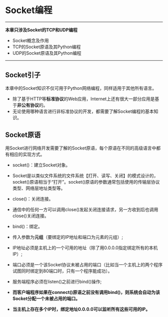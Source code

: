 # Socket编程
---
**本章只涉及Socket的TCP和UDP编程**
- Socket概念及作用
- TCP的Socket原语及其Python编程
- UDP的Socket原语及其Python编程
---
## Socket引子
本章中的Socket知识不仅可用于Python网络编程，同样适用于其他所有语言。
- 除了基于HTTP等**标准协议**的Web应用，Internet上还有很大一部分应用是基于**非公有协议**的。
- 无论使用哪种语言进行非标准协议的开发，都需要了解Socket编程的基本知识。

## Socket原语
用Socket进行网络开发需要了解的Socket原语，每个原语在不同的高级语言中都有相应的实现方式。
- socket()：建立Socket对象。
 - Socket是以类似文件系统的文件系统【打开、读写、关闭】的模式设计的，socket()原语相当于“打开”。socket()原语的参数通常包括使用的传输层协议类型、网络层地址类型等。
 
- close()：关闭连接。
 - 通信中的任何一方可以调用close()发起关闭连接请求，另一方收到后也调用close()关闭连接。
 
- bind()：绑定。
 - 传入参数为**元组**（要绑定的IP地址和端口为元素的元组）;
 - IP地址必须是主机上的一个可用的地址（除了用0.0.0.0指定绑定所有的本机IP）;
 - 端口必须是一个该Socket协议未被占用的端口（比如当一个主机上的两个程序试图同时绑定到80端口时，只有一个程序能成功）。
 - 服务端程序必须在listen()之前进行bind()操作;
 - **而客户端程序如果在connect()原语之前没有调用bind()，则系统会自动为该Socket分配一个未被占用的端口。**
 - **当主机上存在多个IP时，绑定地址0.0.0.0可以监听所有这些可用的IP。**







